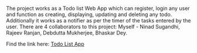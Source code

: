 The project works as a Todo list Web App which can register, login any user and function as creating, displaying, updating and deleting any todo. Additionally it works as a notifier as per the timer of the tasks entered by the user.
There are 4 collaborators to this project: Myself - Ninad Sugandhi, Rajeev Ranjan, Debdutta Mukherjee, Bhaskar Dey.

Find the link here: <a href = "https://todolist-frontend-theta.vercel.app/login">Todo List App</a>
